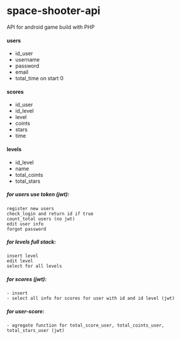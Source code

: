 # space-shooter-api
API for android game build with PHP

#### users 
 - id_user
 - username
 - password
 - email
 - total_time on start 0

#### scores
 - id_user
 - id_level 
 - level
 - coints
 - stars
 - time

#### levels
 - id_level
 - name
 - total_coints
 - total_stars

##### for users use token (jwt):
	register new users
	check_login and return id if true
	count_total users (no jwt)
	edit user info
	forgot password 

##### for levels full stack:
	insert level
	edit level
	select for all levels

##### for scores (jwt):
	- insert
	- select all info for scores for user with id and id level (jwt)

##### for user-score:
	- agregate function for total_score_user, total_coints_user, total_stars_user (jwt)
